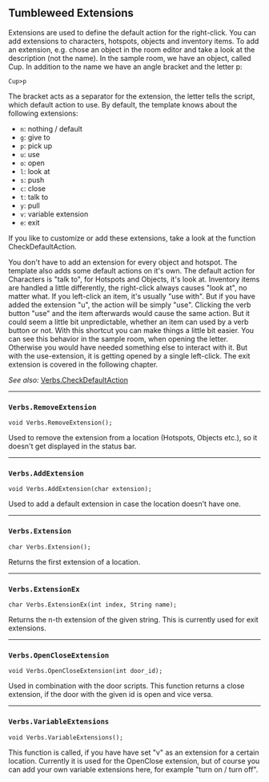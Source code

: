 ## Tumbleweed Extensions

Extensions are used to define the default action for the right-click. You can add extensions to characters, hotspots, objects and inventory items.
To add an extension, e.g. chose an object in the room editor and take a look at the description (not the name).
In the sample room, we have an object, called Cup. In addition to the name we have an angle bracket and the letter p:

```
Cup>p
```

The bracket acts as a separator for the extension, the letter tells the script, which default action to use. By default, the template knows about the following extensions:


* `n`: nothing / default
* `g`: give to
* `p`: pick up
* `u`: use
* `o`: open
* `l`: look at
* `s`: push
* `c`: close
* `t`: talk to
* `y`: pull
* `v`: variable extension
* `e`: exit

If you like to customize or add these extensions, take a look at the function CheckDefaultAction.

You don't have to add an extension for every object and hotspot. The template also adds some default actions on it's own.
The default action for Characters is "talk to", for Hotspots and Objects, it's look at.
Inventory items are handled a little differently, the right-click always causes "look at", no matter what. If you left-click an
item, it's usually "use with". But if you have added the extension "u", the action will be simply "use".
Clicking the verb button "use" and the item afterwards would cause the same action. But it could seem a little bit unpredictable,
whether an item can used by a verb button or not. With this shortcut you can make things a little bit easier.
You can see this behavior in the sample room, when opening the letter. Otherwise you would have needed something else to interact with it.
But with the use-extension, it is getting opened by a single left-click. The exit extension is covered in the following chapter.

*See also:*
[Verbs.CheckDefaultAction](Tumbleweed_actions#verbscheckdefaultaction)

---

### `Verbs.RemoveExtension`

```
void Verbs.RemoveExtension();
```

Used to remove the extension from a location (Hotspots, Objects etc.), so it doesn't get displayed in the status bar.

---

### `Verbs.AddExtension`

```
void Verbs.AddExtension(char extension);
```

Used to add a default extension in case the location doesn't have one.

---

### `Verbs.Extension`

```
char Verbs.Extension();
```

Returns the first extension of a location.

---

### `Verbs.ExtensionEx`

```
char Verbs.ExtensionEx(int index, String name);
```

Returns the n-th extension of the given string. This is currently used for exit extensions.

---

### `Verbs.OpenCloseExtension`

```
void Verbs.OpenCloseExtension(int door_id);
```

Used in combination with the door scripts. This function returns a close extension, if the door with the given id is open and vice versa.

---

### `Verbs.VariableExtensions`

```
void Verbs.VariableExtensions();
```

This function is called, if you have have set "v" as an extension for a certain location. Currently it is used for the OpenClose extension,
but of course you can add your own variable extensions here, for example "turn on / turn off".

